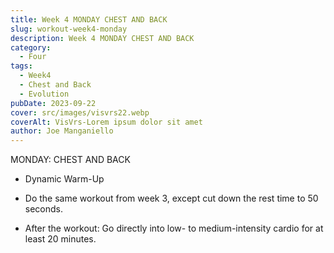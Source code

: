 ```yaml
---
title: Week 4 MONDAY CHEST AND BACK
slug: workout-week4-monday
description: Week 4 MONDAY CHEST AND BACK 
category:
  - Four
tags:
  - Week4
  - Chest and Back
  - Evolution
pubDate: 2023-09-22
cover: src/images/visvrs22.webp  
coverAlt: VisVrs-Lorem ipsum dolor sit amet
author: Joe Manganiello
---
```


MONDAY: CHEST AND BACK

- Dynamic Warm-Up

- Do the same workout from week 3, except cut down the rest time to 50 seconds.

- After the workout: Go directly into low- to medium-intensity cardio for at least 20 minutes.
